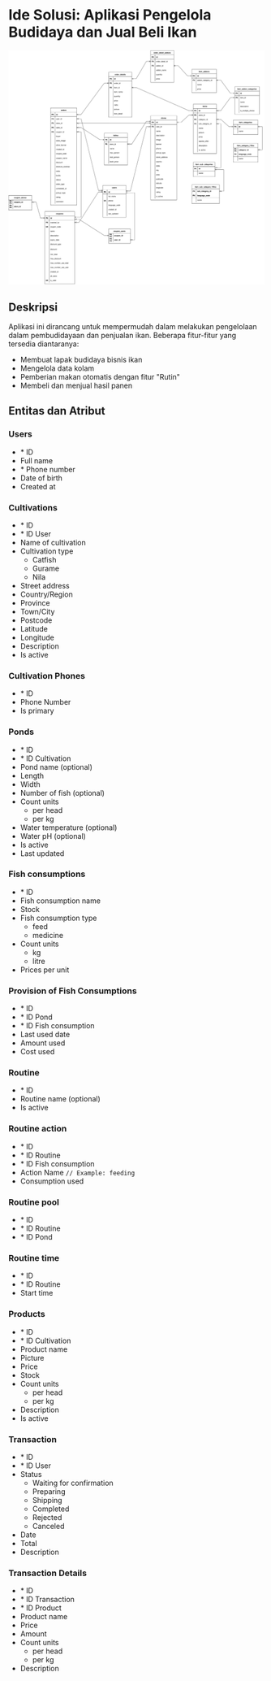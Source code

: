 # Ide Solusi: Aplikasi Pengelola Budidaya dan Jual Beli Ikan
![L](pertemuan3.drawio.svg)
## Deskripsi
Aplikasi ini dirancang untuk mempermudah dalam melakukan pengelolaan dalam pembudidayaan dan penjualan ikan. Beberapa fitur-fitur yang tersedia diantaranya:
- Membuat lapak budidaya bisnis ikan
- Mengelola data kolam 
- Pemberian makan otomatis dengan fitur "Rutin"
- Membeli dan menjual hasil panen

## Entitas dan Atribut
### Users
- \* ID
- Full name
- \* Phone number
- Date of birth
- Created at

### Cultivations
- \* ID
- \* ID User
- Name of cultivation
- Cultivation type
  - Catfish
  - Gurame
  - Nila
- Street address
- Country/Region
- Province
- Town/City
- Postcode
- Latitude
- Longitude
- Description
- Is active

### Cultivation Phones
- \* ID
- Phone Number
- Is primary

### Ponds
- \* ID
- \* ID Cultivation
- Pond name (optional)
- Length
- Width
- Number of fish (optional)
- Count units
  - per head
  - per kg
- Water temperature (optional)
- Water pH (optional)
- Is active
- Last updated

### Fish consumptions
- \* ID
- Fish consumption name
- Stock
- Fish consumption type
  - feed
  - medicine
- Count units
  - kg
  - litre
- Prices per unit

### Provision of Fish Consumptions
- \* ID
- \* ID Pond
- \* ID Fish consumption
- Last used date
- Amount used
- Cost used

### Routine
- \* ID
- Routine name (optional)
- Is active

### Routine action
- \* ID
- \* ID Routine
- \* ID Fish consumption
- Action Name `// Example: feeding`
- Consumption used

### Routine pool
- \* ID
- \* ID Routine
- \* ID Pond

### Routine time
- \* ID
- \* ID Routine
- Start time

### Products
- \* ID
- \* ID Cultivation
- Product name
- Picture
- Price
- Stock
- Count units
  - per head
  - per kg
- Description
- Is active

### Transaction
- \* ID
- \* ID User
- Status
  - Waiting for confirmation
  - Preparing
  - Shipping
  - Completed
  - Rejected
  - Canceled
- Date
- Total
- Description

### Transaction Details
- \* ID
- \* ID Transaction
- \* ID Product
- Product name
- Price
- Amount
- Count units
  - per head
  - per kg
- Description
